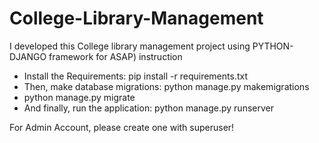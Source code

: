 # College-Library-Management
I developed this College library management project using PYTHON-DJANGO framework for ASAP)
instruction
- Install the Requirements: pip install -r requirements.txt
- Then, make database migrations: python manage.py makemigrations
- python manage.py migrate
- And finally, run the application: python manage.py runserver

For Admin Account, please create one with superuser!
